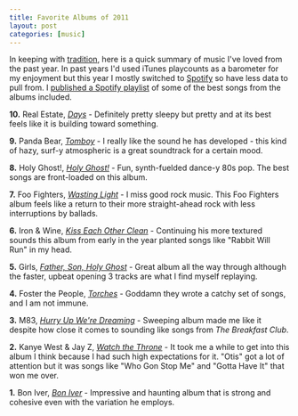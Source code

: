 ```yaml
--- 
title: Favorite Albums of 2011
layout: post
categories: [music]
---
```


In keeping with <a href="/2010/12/favorite-albums-2010/">tradition</a>, here is a quick summary of music I've loved from the past year. In past years I'd used iTunes playcounts as a barometer for my enjoyment but this year I mostly switched to <a href="http://www.spotify.com/">Spotify</a> so have less data to pull from. I <a href="http://open.spotify.com/user/mikechampion/playlist/69BebRGM5QxPcqNlMSt4bT">published a Spotify playlist</a> of some of the best songs from the albums included.

<p><strong>10.</strong> Real Estate, <a href="http://open.spotify.com/album/43uj7422MLR9MRBXSki0El"><em>Days</em></a> - Definitely pretty sleepy but pretty and at its best feels like it is building toward something.
	
<p><strong>9.</strong> Panda Bear, <a href="http://open.spotify.com/album/3SH1o5bO60CTibwxdYOFyo"><em>Tomboy</em></a> - I really like the sound he has developed - this kind of hazy, surf-y atmospheric is a great soundtrack for a certain mood.
	
<p><strong>8.</strong> Holy Ghost!, <a href="http://open.spotify.com/album/3CAnQVAOA2iU9xw4xcoMO3"><em>Holy Ghost!</em></a> - Fun, synth-fuelded dance-y 80s pop. The best songs are front-loaded on this album.
	
<p><strong>7.</strong> Foo Fighters, <a href="http://open.spotify.com/album/5lnQLEUiVDkLbFJHXHQu9m"><em>Wasting Light</em></a> - I miss good rock music. This Foo Fighters album feels like a return to their more straight-ahead rock with less interruptions by ballads.
	
<p><strong>6.</strong> Iron &amp; Wine, <a href="http://open.spotify.com/album/3hmNV7XrYwJOknTC1lhOBg"><em>Kiss Each Other Clean</em></a> - Continuing his more textured sounds this album from early in the year planted songs like "Rabbit Will Run" in my head.

<p><strong>5.</strong> Girls, <a href="http://open.spotify.com/album/66wRO7SK0Wo1KS40en2tua"><em>Father, Son, Holy Ghost</em></a> - Great album all the way through although the faster, upbeat opening 3 tracks are what I find myself replaying.
	
<p><strong>4.</strong> Foster the People, <a href="http://open.spotify.com/album/7Kmmw7Z5D2UD5MVwdm10sT"><em>Torches</em></a> - Goddamn they wrote a catchy set of songs, and I am not immune.

<p><strong>3.</strong> M83, <a href="http://open.spotify.com/album/6yZtkhTr6TXRoUR72lveEU"><em>Hurry Up We're Dreaming</em></a> - Sweeping album made me like it despite how close it comes to sounding like songs from <i>The Breakfast Club</i>.

<p><strong>2.</strong> Kanye West &amp; Jay Z, <a href="http://open.spotify.com/album/0OcMap99vLEeGkBCfCwRwS"><em>Watch the Throne</em></a> - It took me a while to get into this album I think because I had such high expectations for it. "Otis" got a lot of attention but it was songs like "Who Gon Stop Me" and "Gotta Have It" that won me over.
 		
<p><strong>1.</strong> Bon Iver, <a href="http://open.spotify.com/album/0ZMzEAuUIylHgetdWqzcHU"><em>Bon Iver</em></a> - Impressive and haunting album that is strong and cohesive even with the variation he employs.
	
</ul>